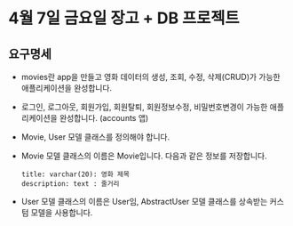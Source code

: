 # 4월 7일 금요일 장고 + DB 프로젝트

## 요구명세
- movies란 app을 만들고 영화 데이터의 생성, 조회, 수정, 삭제(CRUD)가 가능한 애플리케이션을 완성합니다. 
- 로그인, 로그아웃, 회원가입, 회원탈퇴, 회원정보수정, 비밀번호변경이 가능한 애플리케이션을 완성합니다. (accounts 앱)

- Movie, User 모델 클래스를 정의해야 합니다.
- Movie 모델 클래스의 이름은 Movie입니다. 다음과 같은 정보를 저장합니다.
  ```
  title: varchar(20): 영화 제목
  description: text : 줄거리
  ```

- User 모델 클래스의 이름은 User임, AbstractUser 모델 클래스를 상속받는 커스텀 모델을 사용합니다.






